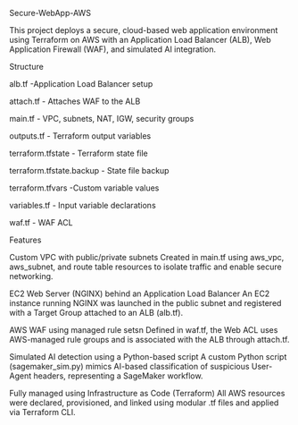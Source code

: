  Secure-WebApp-AWS

This project deploys a secure, cloud-based web application environment using Terraform on AWS with an Application Load Balancer (ALB), Web Application Firewall (WAF), and simulated AI integration.

Structure

alb.tf -Application Load Balancer setup

attach.tf - Attaches WAF to the ALB

main.tf - VPC, subnets, NAT, IGW, security groups

outputs.tf - Terraform output variables

terraform.tfstate - Terraform state file 

terraform.tfstate.backup - State file backup

terraform.tfvars -Custom variable values

variables.tf - Input variable declarations

waf.tf - WAF ACL 

 Features

Custom VPC with public/private subnets
Created in main.tf using aws_vpc, aws_subnet, and route table resources to isolate traffic and enable secure networking.

EC2 Web Server (NGINX) behind an Application Load Balancer
An EC2 instance running NGINX was launched in the public subnet and registered with a Target Group attached to an ALB (alb.tf).

AWS WAF using managed rule setsn
Defined in waf.tf, the Web ACL uses AWS-managed rule groups and is associated with the ALB through attach.tf.

Simulated AI detection using a Python-based script
A custom Python script (sagemaker_sim.py) mimics AI-based classification of suspicious User-Agent headers, representing a SageMaker workflow.

Fully managed using Infrastructure as Code (Terraform)
All AWS resources were declared, provisioned, and linked using modular .tf files and applied via Terraform CLI.

